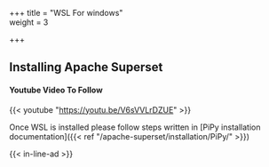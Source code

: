 +++
title = "WSL For windows"  
weight = 3

+++

## Installing Apache Superset
#### Youtube Video To Follow
{{< youtube "https://youtu.be/V6sVVLrDZUE" >}}

Once WSL is installed please follow steps written in [PiPy installation documentation]({{< ref "/apache-superset/installation/PiPy/" >}})


{{< in-line-ad >}}